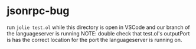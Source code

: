# jsonrpc-bug
run `jolie test.ol` while this directory is open in VSCode and our branch of the languageserver is running
NOTE: double check that test.ol's outputPort is has the correct location for the port the languageserver is running on.